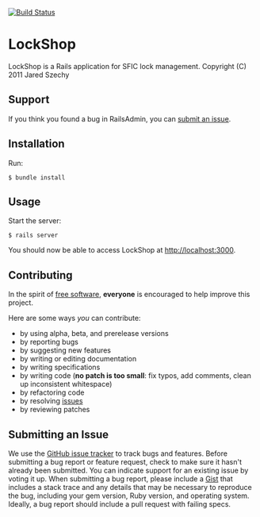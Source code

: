 [![Build Status](https://travis-ci.org/szechyjs/lockshop.png?branch=master)](https://travis-ci.org/szechyjs/lockshop)

# LockShop
LockShop is a Rails application for SFIC lock management.
Copyright (C) 2011  Jared Szechy

## <a name="support">Support</a>
If you think you found a bug in RailsAdmin, you can [submit an
issue](https://github.com/szechyjs/lockshop/issues).

## <a name="installation">Installation</a>
Run:

    $ bundle install
	
## <a name="usage">Usage</a>
Start the server:

    $ rails server

You should now be able to access LockShop at
[http://localhost:3000](http://localhost:3000).

## <a name="contributing">Contributing</a>
In the spirit of [free software](http://www.fsf.org/licensing/essays/free-sw.html), **everyone** is encouraged to help improve this project.

Here are some ways *you* can contribute:

* by using alpha, beta, and prerelease versions
* by reporting bugs
* by suggesting new features
* by writing or editing documentation
* by writing specifications
* by writing code (**no patch is too small**: fix typos, add comments, clean up inconsistent whitespace)
* by refactoring code
* by resolving [issues](https://github.com/szechyjs/lockshop/issues)
* by reviewing patches

## <a name="issues">Submitting an Issue</a>
We use the [GitHub issue tracker](https://github.com/szechyjs/lockshop/issues) to track bugs and
features. Before submitting a bug report or feature request, check to make sure it hasn't already
been submitted. You can indicate support for an existing issue by voting it up. When submitting a
bug report, please include a [Gist](https://gist.github.com/) that includes a stack trace and any
details that may be necessary to reproduce the bug, including your gem version, Ruby version, and
operating system. Ideally, a bug report should include a pull request with failing specs.
